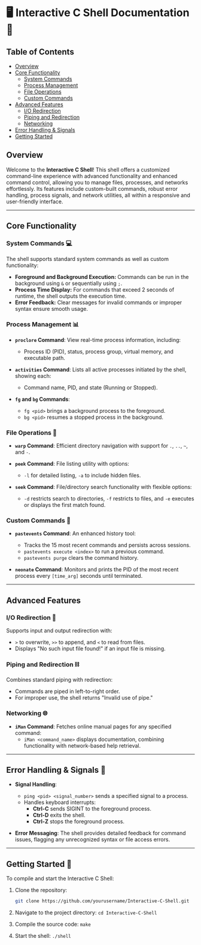 # 🖥️ Interactive C Shell Documentation 📜

## Table of Contents

- [Overview](#overview)
- [Core Functionality](#core-functionality)
  - [System Commands](#system-commands-💻)
  - [Process Management](#process-management-📊)
  - [File Operations](#file-operations-📁)
  - [Custom Commands](#custom-commands-🔧)
- [Advanced Features](#advanced-features)
  - [I/O Redirection](#io-redirection-🔀)
  - [Piping and Redirection](#piping-and-redirection-⛓️)
  - [Networking](#networking-🌐)
- [Error Handling & Signals](#error-handling--signals-🚦)
- [Getting Started](#getting-started-🚀)


## Overview

Welcome to the **Interactive C Shell**! This shell offers a customized command-line experience with advanced functionality and enhanced command control, allowing you to manage files, processes, and networks effortlessly. Its features include custom-built commands, robust error handling, process signals, and network utilities, all within a responsive and user-friendly interface.

---

## Core Functionality

### System Commands 💻

The shell supports standard system commands as well as custom functionality:

- **Foreground and Background Execution:** Commands can be run in the background using `&` or sequentially using `;`.
- **Process Time Display:** For commands that exceed 2 seconds of runtime, the shell outputs the execution time.
- **Error Feedback:** Clear messages for invalid commands or improper syntax ensure smooth usage.

### Process Management 📊

- **`proclore` Command**: View real-time process information, including:
  - Process ID (PID), status, process group, virtual memory, and executable path.

- **`activities` Command**: Lists all active processes initiated by the shell, showing each:
  - Command name, PID, and state (Running or Stopped).

- **`fg` and `bg` Commands**:
  - `fg <pid>` brings a background process to the foreground.
  - `bg <pid>` resumes a stopped process in the background.

### File Operations 📁

- **`warp` Command**: Efficient directory navigation with support for `.`, `..`, `~`, and `-`.
- **`peek` Command**: File listing utility with options:
  - `-l` for detailed listing, `-a` to include hidden files.

- **`seek` Command**: File/directory search functionality with flexible options:
  - `-d` restricts search to directories, `-f` restricts to files, and `-e` executes or displays the first match found.

### Custom Commands 🔧

- **`pastevents` Command**: An enhanced history tool:
  - Tracks the 15 most recent commands and persists across sessions.
  - `pastevents execute <index>` to run a previous command.
  - `pastevents purge` clears the command history.

- **`neonate` Command**: Monitors and prints the PID of the most recent process every `[time_arg]` seconds until terminated.

---

## Advanced Features

### I/O Redirection 🔀

Supports input and output redirection with:
- `>` to overwrite, `>>` to append, and `<` to read from files.
- Displays "No such input file found!" if an input file is missing.

### Piping and Redirection ⛓️

Combines standard piping with redirection:
- Commands are piped in left-to-right order.
- For improper use, the shell returns "Invalid use of pipe."

### Networking 🌐

- **`iMan` Command**: Fetches online manual pages for any specified command:
  - `iMan <command_name>` displays documentation, combining functionality with network-based help retrieval.

---

## Error Handling & Signals 🚦

- **Signal Handling**:
  - `ping <pid> <signal_number>` sends a specified signal to a process.
  - Handles keyboard interrupts:
    - **Ctrl-C** sends SIGINT to the foreground process.
    - **Ctrl-D** exits the shell.
    - **Ctrl-Z** stops the foreground process.

- **Error Messaging**: The shell provides detailed feedback for command issues, flagging any unrecognized syntax or file access errors.

---

## Getting Started 🚀

To compile and start the Interactive C Shell:

1. Clone the repository:
   ```bash
   git clone https://github.com/yourusername/Interactive-C-Shell.git

2. Navigate to the project directory:
  ```cd Interactive-C-Shell```

3. Compile the source code:
  ```make```

4. Start the shell:
```./shell```
